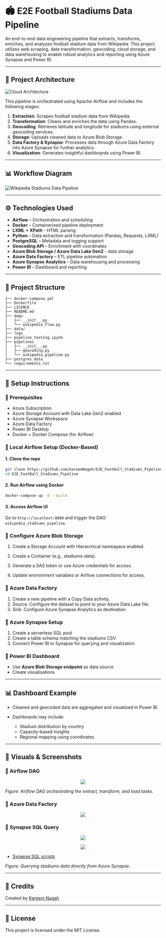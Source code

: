 # 🏟️ E2E Football Stadiums Data Pipeline

An end-to-end data engineering pipeline that extracts, transforms, enriches, and analyzes football stadium data from Wikipedia. This project utilizes web scraping, data transformation, geocoding, cloud storage, and data warehousing to enable robust analytics and reporting using Azure Synapse and Power BI.

---

## 🚀 Project Architecture

![Cloud Architecture](images/Architecture.png)

This pipeline is orchestrated using Apache Airflow and includes the following stages:

1. **Extraction**: Scrapes football stadium data from Wikipedia.
2. **Transformation**: Cleans and enriches the data using Pandas.
3. **Geocoding**: Retrieves latitude and longitude for stadiums using external geocoding services.
4. **Storage**: Uploads cleaned data to Azure Blob Storage.
5. **Data Factory & Synapse**: Processes data through Azure Data Factory into Azure Synapse for further analytics.
6. **Visualization**: Generates insightful dashboards using Power BI.

---

## 📊 Workflow Diagram

![Wikipedia Stadiums Data Pipeline](./images/diagram-export-5-13-2025-5_44_45-PM.png)


---

## ⚙️ Technologies Used

* **Airflow** – Orchestration and scheduling
* **Docker** – Containerized pipeline deployment
* **LXML + XPath** - HTML parsing
* **Python** – Data extraction and transformation (Pandas, Requests, LXML)
* **PostgreSQL** – Metadata and logging support
* **Geocoding API** – Enrichment with coordinates
* **Azure Blob Storage / Azure Data Lake Gen2** - data storage
* **Azure Data Factory** – ETL pipeline automation
* **Azure Synapse Analytics** – Data warehousing and processing
* **Power BI** – Dashboard and reporting

---

## 📂 Project Structure

```
├── docker-compose.yml
├── Dockerfile
├── LICENCE
├── README.md
├── dags
│   ├── __init__.py
│   └── wikipedia_flow.py
├── data/
├── logs
├── pipeline_testing.ipynb
├── pipelines
│   ├── __init__.py
│   ├── geocoding.py
│   └── wikipedia_pipeline.py
├── postgres_data 
└── requirements.txt
```
--- 

## 🔧 Setup Instructions

### 🔹 Prerequisites

* Azure Subscription
* Azure Storage Account with Data Lake Gen2 enabled
* Azure Synapse Workspace
* Azure Data Factory
* Power BI Desktop
* Docker + Docker Compose (for Airflow)

### 🔹 Local Airflow Setup (Docker-Based)

#### 1. Clone the repo

```bash
git clone https://github.com/kareemNagah/E2E_FootBall_Stadiums_Pipeline.git
cd E2E_FootBall_Stadiums_Pipeline
```

#### 2. Run Airflow using Docker

```bash
docker-compose up -d --build
```

#### 3. Access Airflow UI

Go to `http://localhost:8080` and trigger the DAG: `wikipedia_stadiums_pipeline`.


### 🔹 Configure Azure Blob Storage

1. Create a Storage Account with Hierarchical namespace enabled.

2. Create a Container (e.g., stadiums-data).

3. Generate a SAS token or use Azure credentials for access.

4. Update environment variables or Airflow connections for access.

### 🔹 Azure Data Factory

1. Create a new pipeline with a Copy Data activity.
2. Source: Configure the dataset to point to your Azure Data Lake file.
3. Sink: Configure Azure Synapse Analytics as destination.

### 🔹 Azure Synapse Setup

1. Create a serverless SQL pool
2. Create a table schema matching the stadiums CSV
3. Connect Power BI to Synapse for querying and visualization

### 🔹 Power BI Dashboard

* Use **Azure Blob Storage endpoint** as data source
* Create visualisations 

---

## 📊 Dashboard Example

* Cleaned and geocoded data are aggregated and visualized in Power BI.
* Dashboards may include:

  * Stadium distribution by country
  * Capacity-based insights
  * Regional mapping using coordinates

---
## 📌 Visuals & Screenshots

### 📌 Airflow DAG

<p align = "center" >
  <img src= "https://github.com/kareemNagah/E2E_FootBall_Stadiums_Pipeline/blob/main/images/Airflow_DAG.jpeg?raw=true" /> 
</p>


*Figure: Airflow DAG orchestrating the extract, transform, and load tasks.*

### 📌 Azure Data Factory 

<p align = "center" >
  <img src= "https://github.com/kareemNagah/E2E_FootBall_Stadiums_Pipeline/blob/main/images/ADF.jpeg" /> 
</p>

### 📌 Synapse SQL Query

<p align = "center" >
  <img src= "https://github.com/kareemNagah/E2E_FootBall_Stadiums_Pipeline/blob/main/images/Screenshot_8-5-2025_124135_web.azuresynapse.net.jpeg" /> 
</p>

<p align = "center" >
  <img src= "https://github.com/kareemNagah/E2E_FootBall_Stadiums_Pipeline/blob/main/images/Screenshot_8-5-2025_13337_web.azuresynapse.net.jpeg" /> 
</p>

- [Synapse SQL scripts](https://github.com/kareemNagah/E2E_FootBall_Stadiums_Pipeline/blob/main/script/SQL%20script%201.sql)

*Figure: Querying stadiums data directly from Azure Synapse.* 

---

## 🤝 Credits

Created by [Kareem Nagah](https://www.linkedin.com/in/kareem-nagah-81328022a/)

---

## 📄 License

This project is licensed under the MIT License.
